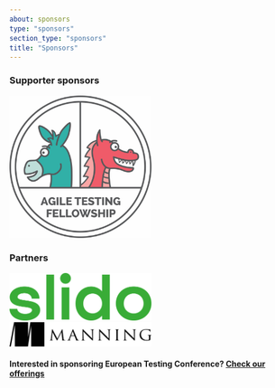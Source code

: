 ```yaml
---
about: sponsors
type: "sponsors"
section_type: "sponsors"
title: "Sponsors"
---
```


<div class="b-sponsors_platinum b-sponsors_active">
<h3>Supporter sponsors</h3>
<span class="b-sponsors__sponsor  b-sponsor">
  <a class="b-sponsor__link b-itext-sponsor" href="https://agiletestingfellow.com/">
    <img src="/images/2020/sponsors/agiletestingfellowlogo.png" width="50%" height="50%">
  </a>
</span>

<h3>Partners</h3>
<span class="b-sponsors__sponsor  b-sponsor">
  <a class="b-sponsor__link b-itext-sponsor" href="https://www.manning.com/">
    <img src="/images/2020/sponsors/slido_green.png" width="50%" height="50%">
  </a>
</span>
<span class="b-sponsors__sponsor  b-sponsor">
  <a class="b-sponsor__link b-itext-sponsor" href="https://www.manning.com/">
    <img src="/images/2020/sponsors/Manninglogo_outline.png" width="50%" height="50%">
  </a>
</span>

<h4>Interested in sponsoring European Testing Conference? <a href="/images/2020/sponsors/ETC20_Become_a Sponsor.pdf">Check our offerings</a></h4>
